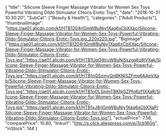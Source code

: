 {
	"title": "Silicone Sleeve Finger Massage Vibrator for Women Sex Toys Powerful Vibrating Dildo Stimulator Clitoris Erotic Toys",
	"date": "2018-10-31 10:30:20",
	"SubCat": ["Beauty & Health"],
	"categories": ["Adult Products"],
	"thumbnailImage": "https://ae01.alicdn.com/kf/HTB1204rIGmWBuNjy1Xaq6xCbXXac/Silicone-Sleeve-Finger-Massage-Vibrator-for-Women-Sex-Toys-Powerful-Vibrating-Dildo-Stimulator-Clitoris-Erotic-Toys.jpg_220x220.jpg",
	"BigImage": ["https://ae01.alicdn.com/kf/HTB1204rIGmWBuNjy1Xaq6xCbXXac/Silicone-Sleeve-Finger-Massage-Vibrator-for-Women-Sex-Toys-Powerful-Vibrating-Dildo-Stimulator-Clitoris-Erotic-Toys.jpg","https://ae01.alicdn.com/kf/HTB1UqO4IruWBuNjSszgq6z8jVXak/Silicone-Sleeve-Finger-Massage-Vibrator-for-Women-Sex-Toys-Powerful-Vibrating-Dildo-Stimulator-Clitoris-Erotic-Toys.jpg","https://ae01.alicdn.com/kf/HTB1nQSzmyQnBKNjSZFmq6AApVXab/Silicone-Sleeve-Finger-Massage-Vibrator-for-Women-Sex-Toys-Powerful-Vibrating-Dildo-Stimulator-Clitoris-Erotic-Toys.jpg","https://ae01.alicdn.com/kf/HTB1oOLSmlnTBKNjSZPfq6zf1XXaR/Silicone-Sleeve-Finger-Massage-Vibrator-for-Women-Sex-Toys-Powerful-Vibrating-Dildo-Stimulator-Clitoris-Erotic-Toys.jpg","https://ae01.alicdn.com/kf/HTB1xJ8rIGmWBuNjy1Xaq6xCbXXaP/Silicone-Sleeve-Finger-Massage-Vibrator-for-Women-Sex-Toys-Powerful-Vibrating-Dildo-Stimulator-Clitoris-Erotic-Toys.jpg"],
	"actualPrice": 7.56,
	"comparePrice": 10.80,
	"linkurl": "http://s.click.aliexpress.com/e/3cb16Gg",
	"inStock": 144
}
